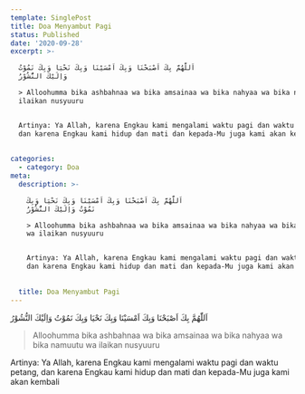 ```yaml
---
template: SinglePost
title: Doa Menyambut Pagi
status: Published
date: '2020-09-28'
excerpt: >-

  اَللّٰهُمَّ بِكَ اَصْبَحْنَا وَبِكَ اَمْسَيْنَا وَبِكَ نَحْيَا وَبِكَ نَمُوْتُ
  وَاِلَيْكَ النُّشُوْرُ

  > Alloohumma bika ashbahnaa wa bika amsainaa wa bika nahyaa wa bika namuutu wa
  ilaikan nusyuuru


  Artinya: Ya Allah, karena Engkau kami mengalami waktu pagi dan waktu petang,
  dan karena Engkau kami hidup dan mati dan kepada-Mu juga kami akan kembali
    
    
categories:
  - category: Doa
meta:
  description: >-

    اَللّٰهُمَّ بِكَ اَصْبَحْنَا وَبِكَ اَمْسَيْنَا وَبِكَ نَحْيَا وَبِكَ
    نَمُوْتُ وَاِلَيْكَ النُّشُوْرُ

    > Alloohumma bika ashbahnaa wa bika amsainaa wa bika nahyaa wa bika namuutu
    wa ilaikan nusyuuru


    Artinya: Ya Allah, karena Engkau kami mengalami waktu pagi dan waktu petang,
    dan karena Engkau kami hidup dan mati dan kepada-Mu juga kami akan kembali
      
      
  title: Doa Menyambut Pagi
---
```


اَللّٰهُمَّ بِكَ اَصْبَحْنَا وَبِكَ اَمْسَيْنَا وَبِكَ نَحْيَا وَبِكَ نَمُوْتُ وَاِلَيْكَ النُّشُوْرُ
> Alloohumma bika ashbahnaa wa bika amsainaa wa bika nahyaa wa bika namuutu wa ilaikan nusyuuru

Artinya: Ya Allah, karena Engkau kami mengalami waktu pagi dan waktu petang, dan karena Engkau kami hidup dan mati dan kepada-Mu juga kami akan kembali
  
  
